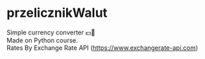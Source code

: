 # przelicznikWalut
Simple currency converter 💵🧮 <br/>
Made on Python course. <br/>
Rates By Exchange Rate API (https://www.exchangerate-api.com)
